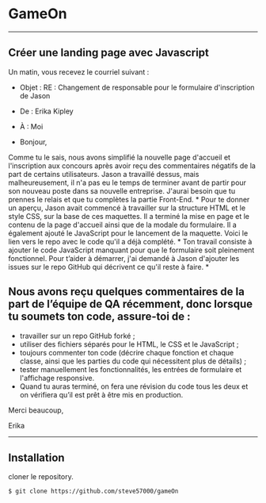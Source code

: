 # GameOn
***
## Créer une landing page avec Javascript

Un matin, vous recevez le courriel suivant : 

* Objet : RE : Changement de responsable pour le formulaire d'inscription de Jason 
* De : Erika Kipley
* À : Moi

* Bonjour,

Comme tu le sais, nous avons simplifié la nouvelle page d'accueil et l'inscription aux concours après avoir reçu des commentaires négatifs de la part de certains utilisateurs. Jason a travaillé dessus, mais malheureusement, il n'a pas eu le temps de terminer avant de partir pour son nouveau poste dans sa nouvelle entreprise. J'aurai besoin que tu prennes le relais et que tu complètes la partie Front-End. 
*
Pour te donner un aperçu, Jason avait commencé  à travailler sur la structure HTML et le style CSS, sur la base de ces maquettes. Il a terminé la mise en page et le contenu de la page d'accueil ainsi que de la modale du formulaire. Il a également ajouté le JavaScript pour le lancement de la maquette. Voici le lien vers le repo avec le code qu'il a déjà complété.
*
Ton travail consiste à ajouter le code JavaScript manquant pour que le formulaire soit pleinement fonctionnel. Pour t’aider à démarrer, j'ai demandé à Jason d'ajouter les issues sur le repo GitHub qui décrivent ce qu'il reste à faire. 
*
## Nous avons reçu quelques commentaires de la part de l’équipe de QA récemment, donc lorsque tu soumets ton code, assure-toi de : 

* travailler sur un repo GitHub forké ;
* utiliser des fichiers séparés pour le HTML, le CSS et le JavaScript ;
* toujours commenter ton code (décrire chaque fonction et chaque classe, ainsi que les parties du code qui nécessitent plus de détails) ;
* tester manuellement les fonctionnalités, les entrées de formulaire et l'affichage responsive.
* Quand tu auras terminé, on fera une révision du code tous les deux et on vérifiera qu’il est prêt à être mis en production. 

Merci beaucoup, 

Erika
***
## Installation
cloner le repository.
```
$ git clone https://github.com/steve57000/gameOn
```
